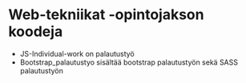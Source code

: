 # Web-tekniikat -opintojakson koodeja
- JS-Individual-work on palautustyö
- Bootstrap_palautustyo sisältää bootstrap palautustyön sekä SASS palautustyön
